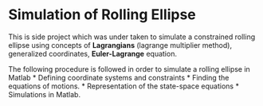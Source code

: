 # Simulation of Rolling Ellipse

This is side project which was under taken to simulate a constrained rolling ellipse using concepts of **Lagrangians** (lagrange multiplier method), generalized coordinates, **Euler-Lagrange** equation. 


The following procedure is followed in order to simulate a rolling ellipse in Matlab
      * Defining coordinate systems and constraints
      * Finding the equations of motions.
      * Representation of the state-space equations
      * Simulations in Matlab.


